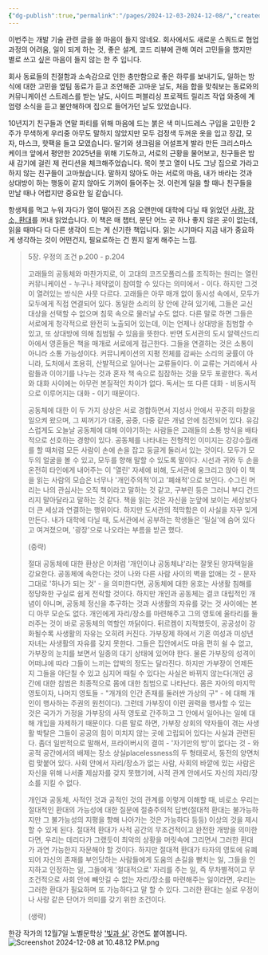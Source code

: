 ```yaml
---
{"dg-publish":true,"permalink":"/pages/2024-12-03-2024-12-08/","created":"2024-12-03","updated":"2024-12-08T21:52:00"}
---
```


이번주는 개발 기술 관련 글을 쓸 마음이 들지 않네요. 회사에서도 새로운 스쿼드로 협업과정의 어려움, 일이 되게 하는 것, 좋은 설계, 코드 리뷰에 관해 여러 고민들을 했지만 별로 쓰고 싶은 마음이 들지 않는 한 주 입니다.

회사 동료들의 친절함과 소속감으로 인한 충만함으로 좋은 하루를 보내기도, 일하는 방식에 대한 고민을 옆팀 동료가 듣고 조언해준 고마운 날도, 처음 합을 맞춰보는 동료와의 커뮤니케이션 스트레스를 받는 날도, 사이드 퍼블리싱 프로젝트 릴리즈 작업 와중에 계엄령 소식을 듣고 불안해하며 집으로 들어가던 날도 있었습니다.

10년지기 친구들과 연말 파티를 위해 마음에 드는 붉은 색 미니드레스 구입을 고민한 2주가 무색하게 우리중 아무도 말하지 않았지만 모두 검정색 두꺼운 옷을 입고 장갑, 모자, 마스크, 핫팩을 들고 모였습니다. 딸기와 생크림을 어설프게 발라 만든 크리스마스 케이크 앞에서 평안한 2025년을 위해 기도하고, 서로의 근황을 물어보고, 친구들은 밤새 감기에 걸린 제 컨디션을 체크해주었습니다. 목이 붓고 열이 나도 그냥 집으로 가라고 하지 않는 친구들이 고마웠습니다. 말하지 않아도 아는 서로의 마음, 내가 바라는 것과 상대방이 하는 행동이 같지 않아도 기꺼이 들어주는 것. 이런게 일을 할 때나 친구들을 만날 때나 어렵지만 중요한 일 같습니다.

항생제를 먹고 누워 자다가 열이 떨어진 즈음 오랜만에 대학에 다닐 때 읽었던 [사람, 장소, 환대](https://www.aladin.co.kr/m/mproduct.aspx?ItemId=56066229&srsltid=AfmBOooTrKq3gguEyPH4FZJfTkHwYK0ixlvoKnod88OD9vmg5PH3c8z2)를 꺼내 읽었습니다. 이 책은 매 챕터, 문단 어느 곳 하나 좋지 않은 곳이 없는데, 읽을 때마다 다 다른 생각이 드는 게 신기한 책입니다. 읽는 시기마다 지금 내가 중요하게 생각하는 것이 어떤건지, 필요로하는 건 뭔지 알게 해주는 느낌.


> 5장. 우정의 조건 p.200 - p.204
> 
> 고래들의 공동체와 마찬가지로, 이 고대의 코즈모폴리스를 조직하는 원리는 열린 커뮤니케이션 - 누구나 제약없이 참여할 수 있다는 의미에서 - 이다. 하지만 그것이 열려있는 방식은 사뭇 다르다. 고래들은 아무 매개 없이 동시성 속에서, 모두가 모두에게 직접 연결되어 있다. 동일한 소리의 장 안에 갇혀 있기에, 그들은 교신 대상을 선택할 수 없으며 침묵 속으로 물러날 수도 없다. 다른 말로 하면 그들은 서로에게 청각적으로 완전히 노출되어 있는데, 이는 언제나 상대방을 침범할 수 있고, 또 상대방에 의해 침범될 수 있음을 뜻한다. 반면 도서관의 도시 알렉산드리아에서 영혼들은 책을 매개로 서로에게 접근한다. 그들을 연결하는 것은 소통이 아니라 소통 가능성이다. 커뮤니케이션의 지평 전체를 감싸는 소리의 궁률이 아니라, 도처에서 조용히, 산발적으로 일어나는 교류들이다. 이 교류는 거리에서 사람들과 이야기를 나누는 것과 혼자 책 속으로 침잠하는 것을 모두 포괄한다. 독서와 대화 사이에는 아무런 본질적인 차이가 없다. 독서는 또 다른 대화 - 비동시적으로 이루어지는 대화 - 이기 때문이다.
> 
> 공동체에 대한 이 두 가지 상상은 서로 경합하면서 지성사 안에서 꾸준히 마찰을 일으켜 왔으며, 그 찌꺼기가 대중, 공중, 다중 같은 개념 안에 침전되어 있다. 유감스럽게도 오늘날 공동체에 대해 이야기하는 사람들은 고래들의 소통 방식을 배타적으로 선호하는 경향이 있다. 공동체를 나타내는 전형적인 이미지는 강강수월래를 할 때처럼 모든 사람이 손에 손을 잡고 둥글게 둘러서 있는 것이다. 모두가 모두의 얼굴을 볼 수 있고, 모두를 향해 말할 수 있도록 말이다. 시선과 귀와 두 손을 온전히 타인에게 내어주는 이 '열린' 자세에 비해, 도서관에 웅크리고 앉아 이 책을 읽는 사람의 모습은 너무나 '개인주의적'이고 '폐쇄적'으로 보인다. 수그린 머리는 나의 관심사는 오직 책이라고 말하는 것 같고, 구부린 등은 그러니 부디 건드리지 말아달라고 말하는 것 같다. 책을 읽는 것은 자신을 눈앞에 보이는 세상보다 더 큰 세상과 연결하는 행위이다. 하지만 도서관의 적막함은 이 사실을 자꾸 잊게 만든다. 내가 대학에 다닐 때, 도서관에서 공부하는 학생들은 '밀실'에 숨어 있다고 여겨졌으며, '광장'으로 나오라는 부름을 받곤 했다. 
> 
> (중략)
> 
> 절대 공동체에 대한 환상은 이처럼 '개인이냐 공동체냐'라는 잘못된 양자택일을 강요한다. 공동체에 속한다는 것이 나와 다른 사람 사이의 벽을 없애는 것 - 문자 그대로 '하나가 되는 것' - 을 의미한다면, 공동체에 대한 옹호는 사생활 침해를 정당화한 구실로 쉽게 전락할 것이다. 하지만 개인과 공동체는 결코 대립적인 개념이 아니며, 공동체 정신을 추구하는 것과 사생활의 자유를 갖는 것 사이에는 본디 아무 모순도 없다. 개인에게 자리/장소를 마련해주고 그의 영토에 울타리를 둘러주는 것이 바로 공동체의 역할인 까닭이다. 뒤르켐이 지적했듯이, 공공성이 강화될수록 사생활의 자유는 오히려 커진다. 가부장제 하에서 기혼 여성과 미성년 자녀는 사생활의 자유를 갖지 못한다. 그들은 집안에서도 마음 편히 쉴 수 없고, 가부장의 눈치를 보면서 일종의 대기 상태에 있어야 한다. 물론 가부장의 성격이 어떠냐에 따라 그들이 느끼는 압박의 정도는 달라진다. 하지만 가부장이 언제든지 그들을 야단칠 수 있고 심지어 때릴 수 있다는 사실은 바뀌지 않는다(개인 공간에 대한 침범은 최종적으로 몸에 대한 침범으로 나타난다. 몸은 자아의 마지막 영토이자, 나머지 영토들 - "개개의 인간 존재를 둘러싼 가상의 구" - 에 대해 개인이 행사하는 주권의 원천이다). 그런데 가부장이 이런 권력을 행사할 수 있는 것은 국가가 가정을 가부장의 사적 영토로 간주하고 그 안에서 일어나는 일에 대해 개입을 자제하기 때문이다. 다른 말로 하면, 가부장 상회의 약자들이 겪는 사생활 박탈은 그들이 공공의 힘이 미치지 않는 곳에 고립되어 있다는 사실과 관련된다. 좀더 일반적으로 말해서, 프라이버시의 결여 - '자기만의 방'이 없다는 것 - 와 공적 공간에서의 배제는 장소 상실placelessness의 두 형태로서, 동전의 양면처럼 맞붙어 있다. 사회 안에서 자리/장소가 없는 사람, 사회의 바깥에 있는 사람은 자신을 위해 나서줄 제삼자를 갖지 못했기에, 사적 관계 안에서도 자신의 자리/장소를 지킬 수 없다.
> 
> 개인과 공동체, 사적인 것과 공적인 것의 관계를 이렇게 이해할 때, 비로소 우리는 절대적인 환대의 가능성에 대한 질문에 절충주의적 답변(절대적 환대는 불가능하지만 그 불가능성의 지평을 향해 나아가는 것은 가능하다 등등) 이상의 것을 제시할 수 있게 된다. 절대적 환대가 사적 공간의 무조건적이고 완전한 개방을 의미한다면, 우리는 데리다가 그랬듯이 최악의 상황을 머릿속에 그리면서 그러한 환대가 과연 가능한지 자문해야 할 것이다. 하지만 절대적 환대가 타자의 영토에 유폐되어 자신의 존재를 부인당하는 사람들에게 도움의 손길을 뻗치는 일, 그들을 인지하고 인정하는 일, 그들에게 '절대적으로' 자리를 주는 일, 즉 무차별적이고 무조건적으로 사회 안에 빼앗길 수 없는 자리/장소를 마련해주는 일이라면, 우리는 그러한 환대가 필요하며 또 가능하다고 말 할 수 있다. 그러한 환대는 실로 우정이나 사랑 같은 단어가 의미를 갖기 위한 조건이다.
> 
> (생략)


한강 작가의 12월7일 노벨문학상 ['빛과 실'](https://www.nobelprize.org/prizes/literature/2024/han/225027-nobel-lecture-korean/) 강연도 붙여봅니다. 
![Screenshot 2024-12-08 at 10.48.12 PM.png](/img/user/Screenshot%202024-12-08%20at%2010.48.12%20PM.png)
